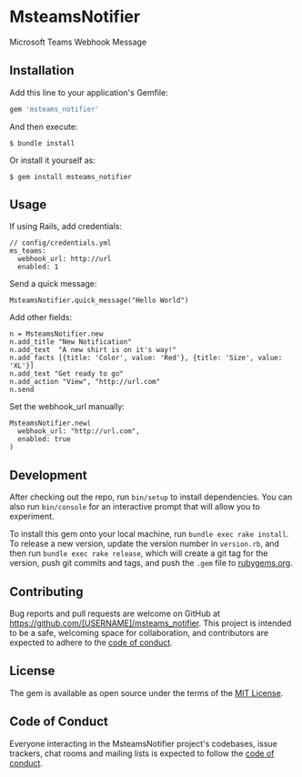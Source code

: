 # MsteamsNotifier

Microsoft Teams Webhook Message

## Installation

Add this line to your application's Gemfile:

```ruby
gem 'msteams_notifier'
```

And then execute:

    $ bundle install

Or install it yourself as:

    $ gem install msteams_notifier

## Usage

If using Rails, add credentials:

    // config/credentials.yml
    ms_teams:
      webhook_url: http://url
      enabled: 1

Send a quick message:

    MsteamsNotifier.quick_message("Hello World")

Add other fields:

    n = MsteamsNotifier.new
    n.add_title "New Notification"
    n.add_text  "A new shirt is on it's way!"
    n.add_facts [{title: 'Color', value: 'Red'}, {title: 'Size', value: 'XL'}]
    n.add_text "Get ready to go"
    n.add_action "View", "http://url.com"
    n.send

Set the webhook_url manually:

    MsteamsNotifier.new(
      webhook_url: "http://url.com",
      enabled: true  
    )

## Development

After checking out the repo, run `bin/setup` to install dependencies. You can also run `bin/console` for an interactive prompt that will allow you to experiment.

To install this gem onto your local machine, run `bundle exec rake install`. To release a new version, update the version number in `version.rb`, and then run `bundle exec rake release`, which will create a git tag for the version, push git commits and tags, and push the `.gem` file to [rubygems.org](https://rubygems.org).

## Contributing

Bug reports and pull requests are welcome on GitHub at https://github.com/[USERNAME]/msteams_notifier. This project is intended to be a safe, welcoming space for collaboration, and contributors are expected to adhere to the [code of conduct](https://github.com/[USERNAME]/msteams_notifier/blob/master/CODE_OF_CONDUCT.md).


## License

The gem is available as open source under the terms of the [MIT License](https://opensource.org/licenses/MIT).

## Code of Conduct

Everyone interacting in the MsteamsNotifier project's codebases, issue trackers, chat rooms and mailing lists is expected to follow the [code of conduct](https://github.com/[USERNAME]/msteams_notifier/blob/master/CODE_OF_CONDUCT.md).
